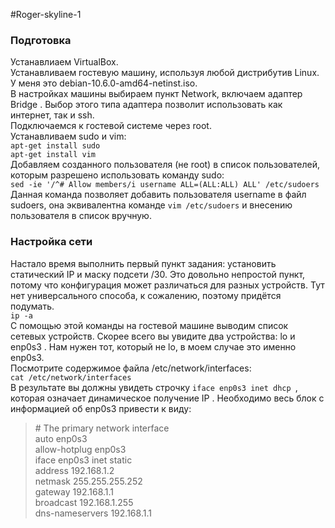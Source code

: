 #Roger-skyline-1  
### Подготовка
Устанавлиаем VirtualBox.  
Устанавливаем гостевую машину, используя любой дистрибутив Linux.
У меня это debian-10.6.0-amd64-netinst.iso.  
В настройках машины выбираем пункт Network, включаем адаптер Bridge
. Выбор этого типа адаптера позволит использовать как интернет, так и ssh.  
Подключаемся к гостевой системе через root.  
Устанавливаем sudo и vim:  
`apt-get install sudo`  
`apt-get install vim`  
Добавляем созданного пользователя (не root) в список пользователей, которым
разрешено использовать команду sudo:  
`sed -ie '/^# Allow members/i username ALL=(ALL:ALL) ALL' /etc/sudoers`  
Данная команда позволяет добавить пользователя username в файл sudoers, она
эквивалентна команде `vim /etc/sudoers` и внесению пользователя в список вручную.
### Настройка сети
Настало время выполнить первый пункт задания:
установить статический IP и маску подсети /30. Это довольно непростой пункт,
потому что конфигурация может различаться для разных устройств. Тут нет
универсального способа, к сожалению, поэтому придётся подумать.  
`ip -a`  
С помощью этой команды на гостевой машине выводим список сетевых устройств.
Скорее всего вы увидите два устройства: lo и enp0s3
. Нам нужен тот, который не lo, в моем случае это именно enp0s3.  
Посмотрите содержимое файла /etc/network/interfaces:  
`cat /etc/network/interfaces `  
В результате вы должны увидеть строчку `iface enp0s3 inet dhcp
`, которая означает динамическое получение IP
. Необходимо весь блок с информацией об enp0s3 привести к виду:  
>\# The primary network interface  
auto enp0s3  
allow-hotplug enp0s3  
iface enp0s3 inet static  
	address 192.168.1.2  
	netmask 255.255.255.252  
	gateway 192.168.1.1  
	broadcast 192.168.1.255  
	dns-nameservers 192.168.1.1  
>
